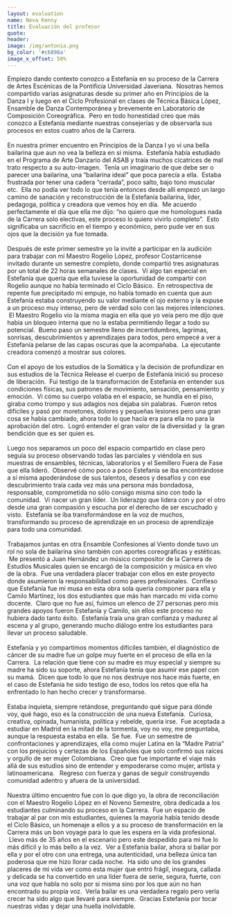 ```yaml
---
layout: evaluation
name: Neva Kenny
title: Evaluación del profesor
quote:
header:
image: /img/antonia.png
bg_color: '#c6898a'
image_x_offset: 50%
---
```


Empiezo dando contexto conozco a Estefan&iacute;a en su proceso de la Carrera de Artes Esc&eacute;nicas de la Pontificia Universidad Javeriana. &nbsp;Nosotras hemos compartido varias asignaturas desde su primer a&ntilde;o en Principios de la Danza I y luego en el Ciclo Profesional en clases de T&eacute;cnica B&aacute;sica L&oacute;pez, Ensamble de Danza Contempor&aacute;nea y brevemente en Laboratorio de Composici&oacute;n Coreogr&aacute;fica. &nbsp;Pero en todo honestidad creo que m&aacute;s conozco a Estefan&iacute;a mediante nuestras consejer&iacute;as y de observarla sus procesos en estos cuatro a&ntilde;os de la Carrera. &nbsp;&nbsp;<br>&nbsp;<br>En nuestra primer encuentro en Principios de la Danza I yo vi una bella bailarina que aun no vea la belleza en si misma. &nbsp;Estefan&iacute;a hab&iacute;a estudiado en el Programa de Arte Danzario del ASAB y tra&iacute;a muchos cicatrices de mal trato respecto a su auto-imagen. &nbsp;Ten&iacute;a un imaginario de que debe ser o parecer una bailarina, una “bailarina ideal” que poca parec&iacute;a a ella. &nbsp;Estaba frustrada por tener una cadera “cerrada”, poco salto, bajo tono muscular etc. &nbsp;Ella no pod&iacute;a ver todo lo que ten&iacute;a entonces desde all&iacute; empez&oacute; un largo camino de sanaci&oacute;n y reconstrucci&oacute;n de la Estefan&iacute;a bailarina, l&iacute;der, pedagoga, pol&iacute;tica y creadora que vemos hoy en d&iacute;a. &nbsp;Me acuerdo perfectamente el d&iacute;a que ella me dijo: “no quiero que me homologues nada de la Carrera solo electivas, este proceso lo quiero vivirlo completo”. &nbsp;Esto significaba un sacrificio en el tiempo y econ&oacute;mico, pero pude ver en sus ojos que la decisi&oacute;n ya fue tomada. &nbsp;&nbsp;<br>&nbsp;<br>Despu&eacute;s de este primer semestre yo la invit&eacute; a participar en la audici&oacute;n para trabajar con mi Maestro Rogelio L&oacute;pez, profesor Costarricense invitado durante un semestre completo, donde comparti&oacute; tres asignaturas por un total de 22 horas semanales de clases. &nbsp;Vi algo tan especial en Estefan&iacute;a que quer&iacute;a que ella tuviese la oportunidad de compartir con Rogelio aunque no hab&iacute;a terminado el Ciclo B&aacute;sico. &nbsp;En retrospectiva de repente fue precipitado mi empuje, no hab&iacute;a tomado en cuenta que aun Estefan&iacute;a estaba construyendo su valor mediante el ojo externo y la expuse a un proceso muy intenso, pero de verdad solo con las mejores intenciones. &nbsp;El Maestro Rogelio vio la misma magia en ella que yo ve&iacute;a pero me dijo que hab&iacute;a un bloqueo interna que no la estaba permitiendo llegar a todo su potencial. &nbsp;Bueno paso un semestre lleno de incertidumbres, lagrimas, sonrisas, descubrimientos y aprendizajes para todos, pero empec&eacute; a ver a Estefan&iacute;a pelarse de las capas oscuras que la acompa&ntilde;aba. &nbsp;La ejecutante creadora comenz&oacute; a mostrar sus colores. &nbsp;<br>&nbsp;<br>Con el apoyo de los estudios de la Som&aacute;tica y la decisi&oacute;n de profundizar en sus estudios de la T&eacute;cnica Release el cuerpo de Estefan&iacute;a inici&oacute; su proceso de liberaci&oacute;n. &nbsp;Fui testigo de la transformaci&oacute;n de Estefan&iacute;a en entender sus condiciones f&iacute;sicas, sus patrones de movimiento, sensaci&oacute;n, pensamiento y emoci&oacute;n. &nbsp;Vi c&oacute;mo su cuerpo volaba en el espacio, se hund&iacute;a en el piso, giraba como trompo y sus adagios nos dejaba sin palabras. &nbsp;Fueron retos dif&iacute;ciles y pas&oacute; por moretones, dolores y peque&ntilde;as lesiones pero una gran cosa se hab&iacute;a cambiado, ahora todo lo que hac&iacute;a era para ella no para la aprobaci&oacute;n del otro. &nbsp;Logr&oacute; entender el gran valor de la diversidad y &nbsp;la gran bendici&oacute;n que es ser quien es. &nbsp;&nbsp;<br>&nbsp;<br>Luego nos separamos un poco del espacio compartido en clase pero segu&iacute;a su proceso observando todas las parciales y vi&eacute;ndola en sus muestras de ensambles, t&eacute;cnicas, laboratorios y el Semillero Fuera de Fase que ella lider&oacute;. &nbsp;Observ&eacute; c&oacute;mo poco a poco Estefan&iacute;a se iba encontr&aacute;ndose a s&iacute; misma apoder&aacute;ndose de sus talentos, deseos y desaf&iacute;os y con ese descubrimiento tra&iacute;a cada vez m&aacute;s una persona m&aacute;s bondadosa, responsable, comprometida no s&oacute;lo consigo misma sino con todo la comunidad. &nbsp;Vi nacer un gran l&iacute;der. &nbsp;Un liderazgo que lidera con y por el otro desde una gran compasi&oacute;n y escucha por el derecho de ser escuchado y visto. &nbsp;Estefan&iacute;a se iba transform&aacute;ndose en la voz de muchos, transformando su proceso de aprendizaje en un proceso de aprendizaje para todo una comunidad. &nbsp;&nbsp;<br>&nbsp;<br>Trabajamos juntas en otra Ensamble Confesiones al Viento donde tuvo un rol no sola de bailarina sino tambi&eacute;n con aportes coreogr&aacute;ficas y est&eacute;ticas. &nbsp;Me present&oacute; a Juan Hern&aacute;ndez un m&uacute;sico compositor de la Carrera de Estudios Musicales quien se encarg&oacute; de la composici&oacute;n y m&uacute;sica en vivo de la obra. &nbsp;Fue una verdadera placer trabajar con ellos en este proyecto donde asumieron la responsabilidad como pares profesionales. &nbsp;Confieso que Estefan&iacute;a fue mi musa en esta obra sola quer&iacute;a componer para ella y Camilo Mart&iacute;nez, los dos estudiantes que m&aacute;s han marcado mi vida como docente. &nbsp;Claro que no fue as&iacute;, fuimos un elenco de 27 personas pero mis grandes apoyos fueron Estefan&iacute;a y Camilo, sin ellos este proceso no hubiera dado tanto &eacute;xito. &nbsp;Estefan&iacute;a tra&iacute;a una gran confianza y madurez al escena y al grupo, generando mucho di&aacute;logo entre los estudiantes para llevar un proceso saludable. &nbsp; &nbsp;<br>&nbsp;<br>Estefan&iacute;a y yo compartimos momentos dif&iacute;ciles tambi&eacute;n, el diagn&oacute;stico de c&aacute;ncer de su madre fue un golpe muy fuerte en el proceso de ella en la Carrera. &nbsp;La relaci&oacute;n que tiene con su madre es muy especial y siempre su madre ha sido su soporte, ahora Estefan&iacute;a ten&iacute;a que asumir ese papel con su mam&aacute;. &nbsp;Dicen que todo lo que no nos destruye nos hace m&aacute;s fuerte, en el caso de Estefan&iacute;a he sido testigo de eso, todos los retos que ella ha enfrentado lo han hecho crecer y transformarse. &nbsp;<br>&nbsp;<br>Estaba inquieta, siempre ret&aacute;ndose, preguntando qu&eacute; sigue para d&oacute;nde voy, qu&eacute; hago, eso es la construcci&oacute;n de una nueva Estefan&iacute;a. &nbsp;Curiosa, creativa, opinada, humanista, pol&iacute;tica y rebelde, quer&iacute;a irse. &nbsp;Fue aceptada a estudiar en Madrid en la mitad de la tormenta, voy no voy, me preguntaba, aunque la respuesta estaba en ella. &nbsp;Se fue. &nbsp;Fue un semestre de confrontaciones y aprendizajes, ella como mujer Latina en la “Madre Patria” con los prejuicios y certezas de los Espa&ntilde;oles que solo confirm&oacute; sus ra&iacute;ces y orgullo de ser mujer Colombiana. &nbsp;Creo que fue importante el viaje m&aacute;s all&aacute; de sus estudios sino de entender y empoderarse como mujer, artista y latinoamericana. &nbsp; Regreso con fuerza y ganas de seguir construyendo comunidad adentro y afuera de la universidad.&nbsp;<br>&nbsp;<br>Nuestra &uacute;ltimo encuentro fue con lo que digo yo, la obra de reconciliaci&oacute;n con el Maestro Rogelio L&oacute;pez en el Noveno Semestre, obra dedicada a los estudiantes culminando su proceso en la Carrera. &nbsp;Fue un espacio de trabajar al par con mis estudiantes, quienes la mayor&iacute;a hab&iacute;a tenido desde el Ciclo B&aacute;sico, un homenaje a ellos y a su proceso de transformaci&oacute;n en la Carrera m&aacute;s un bon voyage para lo que les espera en la vida profesional. &nbsp;Llevo m&aacute;s de 35 a&ntilde;os en el escenario pero este despedido para mi fue lo m&aacute;s dif&iacute;cil y lo m&aacute;s bello a la vez. &nbsp;Ver a Estefan&iacute;a bailar, ahora s&iacute; bailar por ella y por el otro con una entrega, una autenticidad, una belleza &uacute;nica tan poderosa que me hizo llorar cada noche. &nbsp;Ha sido uno de los grandes placeres de mi vida ver como esta mujer que entr&oacute; fr&aacute;gil, insegura, callada y delicada se ha convertido en una l&iacute;der fuera de serie, segura, fuerte, con una voz que habla no solo por si misma sino por los que a&uacute;n no han encontrado su propia voz. &nbsp;Verla bailar es una verdadera regalo pero verla crecer ha sido algo que llevar&eacute; para siempre. &nbsp;Gracias Estefan&iacute;a por tocar nuestras vidas y dejar una huella inolvidable.